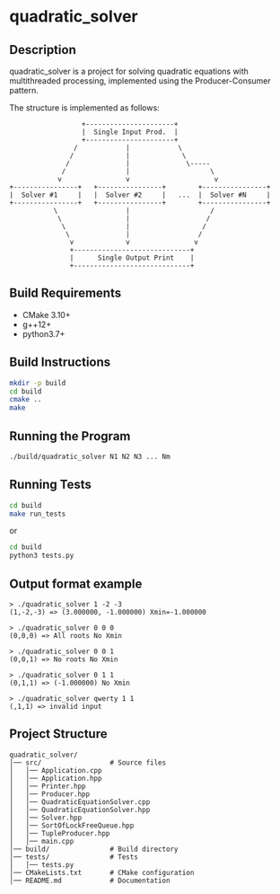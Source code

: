 # quadratic_solver

## Description
quadratic_solver is a project for solving quadratic equations with multithreaded processing, implemented using the Producer-Consumer pattern.  

The structure is implemented as follows:

```
                  +----------------------+  
                  |  Single Input Prod.  |  
                  +----------------------+  
                /            |            \  
               /             |             \  
              /              |              \-----  
             /               |                    \  
            v                v                     v  
+----------------+   +----------------+        +----------------+  
|  Solver #1     |   |  Solver #2     |   ...  |  Solver #N     |  
+----------------+   +----------------+        +----------------+  
           \                 |                    /  
            \                |                   /  
             \               |                  /  
              \              |                 /  
               v             v                v  
               +-----------------------------+  
               |      Single Output Print    |  
               +-----------------------------+  
```

## Build Requirements
- CMake 3.10+
- g++12+
- python3.7+

## Build Instructions
```sh
mkdir -p build
cd build
cmake ..
make
```

## Running the Program
```sh
./build/quadratic_solver N1 N2 N3 ... Nm
```

## Running Tests
```sh
cd build
make run_tests
```
or
```sh
cd build
python3 tests.py
```

## Output format example
```
> ./quadratic_solver 1 -2 -3
(1,-2,-3) => (3.000000, -1.000000) Xmin=-1.000000

> ./quadratic_solver 0 0 0
(0,0,0) => All roots No Xmin

> ./quadratic_solver 0 0 1
(0,0,1) => No roots No Xmin

> ./quadratic_solver 0 1 1
(0,1,1) => (-1.000000) No Xmin

> ./quadratic_solver qwerty 1 1
(,1,1) => invalid input
```

## Project Structure
```
quadratic_solver/
│── src/                 # Source files
│   │── Application.cpp
│   │── Application.hpp
│   │── Printer.hpp
│   │── Producer.hpp
│   │── QuadraticEquationSolver.cpp
│   │── QuadraticEquationSolver.hpp
│   │── Solver.hpp
│   │── SortOfLockFreeQueue.hpp
│   │── TupleProducer.hpp
│   │── main.cpp
│── build/               # Build directory
│── tests/               # Tests
│   │── tests.py
│── CMakeLists.txt       # CMake configuration
│── README.md            # Documentation